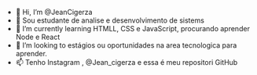 - 👋 Hi, I’m @JeanCigerza
- 👀   Sou estudante de analise e desenvolvimento de sistems 
- 🌱 I’m currently learning  HTMLL, CSS e JavaScript, procurando aprender Node e React
- 💞️ I’m looking to  estágios ou oportunidades na area tecnologica para aprender.
- 📫 Tenho Instagram , @Jean_cigerza e essa é meu repositori GitHub

<!---
JeanCigerza/JeanCigerza is a ✨ special ✨ repository because its `README.md` (this file) appears on your GitHub profile.
You can click the Preview link to take a look at your changes.
--->
